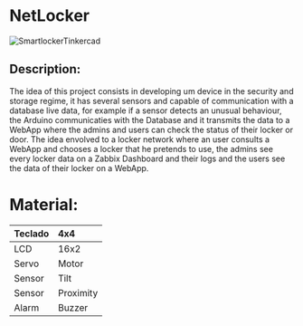 # NetLocker
![SmartlockerTinkercad](https://github.com/Bolofofopt/ProjetosC/assets/145719526/4159fff1-49a4-47f7-a156-37ceeada84da)

## Description:
The idea of this project consists in developing um device in the security and storage regime, it has several sensors and capable of communication with a database live data, for example if a sensor detects an unusual  behaviour, the Arduino communicaties with the Database and it transmits the data to a WebApp where the admins and users can check the status of their locker or door. The idea envolved to a locker network where an user consults a WebApp and chooses a locker that he pretends to use, the admins see every locker data on a Zabbix Dashboard and their logs and the users see the data of their locker on a WebApp.

# Material:
|Teclado|4x4 |
|:-----|:---------------|
|LCD|16x2 |
|Servo|Motor |
|Sensor|Tilt |
|Sensor|Proximity |
|Alarm|Buzzer |



